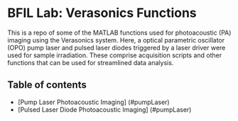 # BFIL Lab: Verasonics Functions 
This is a repo of some of the MATLAB functions used for photoacoustic (PA) imaging using the Verasonics system. Here, a optical parametric oscillator (OPO) pump laser and pulsed laser diodes triggered by a laser driver were used for sample irradiation. These comprise acquisition scripts and other functions that can be used for streamlined data analysis.

## Table of contents
* [Pump Laser Photoacoustic Imaging] (#pumpLaser)
* [Pulsed Laser Diode Photoacoustic Imaging] (#pumpLaser)

